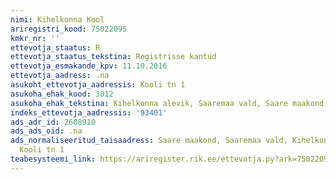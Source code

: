 ```yaml
---
nimi: Kihelkonna Kool
ariregistri_kood: 75022095
kmkr_nr: ''
ettevotja_staatus: R
ettevotja_staatus_tekstina: Registrisse kantud
ettevotja_esmakande_kpv: 11.10.2016
ettevotja_aadress: .na
asukoht_ettevotja_aadressis: Kooli tn 1
asukoha_ehak_kood: 3012
asukoha_ehak_tekstina: Kihelkonna alevik, Saaremaa vald, Saare maakond
indeks_ettevotja_aadressis: '93401'
ads_adr_id: 2608910
ads_ads_oid: .na
ads_normaliseeritud_taisaadress: Saare maakond, Saaremaa vald, Kihelkonna alevik,
  Kooli tn 1
teabesysteemi_link: https://ariregister.rik.ee/ettevotja.py?ark=75022095&ref=rekvisiidid
---
```

